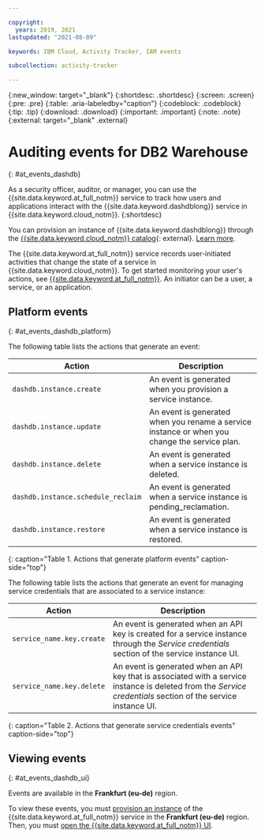 ```yaml
---

copyright:
  years: 2019, 2021
lastupdated: "2021-08-09"

keywords: IBM Cloud, Activity Tracker, IAM events

subcollection: activity-tracker

---
```


{:new_window: target="_blank"}
{:shortdesc: .shortdesc}
{:screen: .screen}
{:pre: .pre}
{:table: .aria-labeledby="caption"}
{:codeblock: .codeblock}
{:tip: .tip}
{:download: .download}
{:important: .important}
{:note: .note}
{:external: target="_blank" .external}



# Auditing events for DB2 Warehouse
{: #at_events_dashdb}


As a security officer, auditor, or manager, you can use the {{site.data.keyword.at_full_notm}} service to track how users and applications interact with the {{site.data.keyword.dashdblong}} service in {{site.data.keyword.cloud_notm}}. 
{:shortdesc}

You can provision an instance of {{site.data.keyword.dashdblong}} through the [{{site.data.keyword.cloud_notm}} catalog](https://cloud.ibm.com/catalog/db2-warehouse){: external}. [Learn more](/docs/account?topic=account-iamoverview).


The {{site.data.keyword.at_full_notm}} service records user-initiated activities that change the state of a service in {{site.data.keyword.cloud_notm}}. To get started monitoring your user's actions, see [{{site.data.keyword.at_full_notm}}](/docs/services/activity-tracker?topic=activity-tracker-getting-started#getting-started). An initiator can be a user, a service, or an application.


## Platform events
{: #at_events_dashdb_platform}

The following table lists the actions that generate an event:

| Action                                   | Description |
|------------------------------------------|---------|
| `dashdb.instance.create`           | An event is generated when you provision a service instance. |
| `dashdb.instance.update`           | An event is generated when you rename a service instance or when you change the service plan. |
| `dashdb.instance.delete`           | An event is generated when a service instance is deleted. |
| `dashdb.instance.schedule_reclaim` | An event is generated when a service instance is pending_reclamation. |
| `dashdb.instance.restore`          | An event is generated when a service instance is restored. |
{: caption="Table 1. Actions that generate platform events" caption-side="top"}  
 
The following table lists the actions that generate an event for managing service credentials that are associated to a service instance:

| Action                         | Description |
|--------------------------------|---------|
| `service_name.key.create` | An event is generated when an API key is created for a service instance through the *Service credentials* section of the service instance UI. |
| `service_name.key.delete` | An event is generated when an API key that is associated with a service instance is deleted from the *Service credentials* section of the service instance UI. |
{: caption="Table 2. Actions that generate service credentials events" caption-side="top"} 


## Viewing events
{: #at_events_dashdb_ui}

Events are available in the **Frankfurt (eu-de)** region. 

To view these events, you must [provision an instance](/docs/services/activity-tracker?topic=activity-tracker-provision#provision) of the {{site.data.keyword.at_full_notm}} service in the **Frankfurt (eu-de)** region. Then, you must [open the {{site.data.keyword.at_full_notm}} UI](/docs/activity-tracker?topic=activity-tracker-launch#launch_cloud_ui). 

